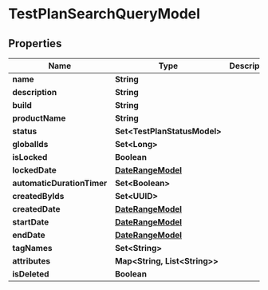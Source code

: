 

# TestPlanSearchQueryModel


## Properties

| Name | Type | Description | Notes |
|------------ | ------------- | ------------- | -------------|
|**name** | **String** |  |  [optional] |
|**description** | **String** |  |  [optional] |
|**build** | **String** |  |  [optional] |
|**productName** | **String** |  |  [optional] |
|**status** | **Set&lt;TestPlanStatusModel&gt;** |  |  [optional] |
|**globalIds** | **Set&lt;Long&gt;** |  |  [optional] |
|**isLocked** | **Boolean** |  |  [optional] |
|**lockedDate** | [**DateRangeModel**](DateRangeModel.md) |  |  [optional] |
|**automaticDurationTimer** | **Set&lt;Boolean&gt;** |  |  [optional] |
|**createdByIds** | **Set&lt;UUID&gt;** |  |  [optional] |
|**createdDate** | [**DateRangeModel**](DateRangeModel.md) |  |  [optional] |
|**startDate** | [**DateRangeModel**](DateRangeModel.md) |  |  [optional] |
|**endDate** | [**DateRangeModel**](DateRangeModel.md) |  |  [optional] |
|**tagNames** | **Set&lt;String&gt;** |  |  [optional] |
|**attributes** | **Map&lt;String, List&lt;String&gt;&gt;** |  |  [optional] |
|**isDeleted** | **Boolean** |  |  [optional] |



